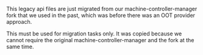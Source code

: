 This legacy api files are just migrated from our machine-controller-manager fork that we used in the past, which was before there was an OOT provider approach.

This must be used for migration tasks only. It was copied because we cannot require the original machine-controller-manager and the fork at the same time.
